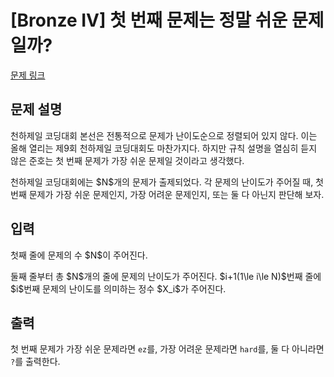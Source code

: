 # [Bronze IV] 첫 번째 문제는 정말 쉬운 문제일까?

[문제 링크](https://www.acmicpc.net/problem/34071) 

## 문제 설명

<p>천하제일 코딩대회 본선은 전통적으로 문제가 난이도순으로 정렬되어 있지 않다. 이는 올해 열리는 제9회 천하제일 코딩대회도 마찬가지다. 하지만 규칙 설명을 열심히 듣지 않은 준호는 첫 번째 문제가 가장 쉬운 문제일 것이라고 생각했다.</p>

<p>천하제일 코딩대회에는 $N$개의 문제가 출제되었다. 각 문제의 난이도가 주어질 때, 첫 번째 문제가 가장 쉬운 문제인지, 가장 어려운 문제인지, 또는 둘 다 아닌지 판단해 보자.</p>

## 입력 

 <p>첫째 줄에 문제의 수 $N$이 주어진다.</p>

<p>둘째 줄부터 총 $N$개의 줄에 문제의 난이도가 주어진다. $i+1(1\le i\le N)$번째 줄에 $i$번째 문제의 난이도를 의미하는 정수 $X_i$가 주어진다.</p>

## 출력 

 <p>첫 번째 문제가 가장 쉬운 문제라면 <code>ez</code>를, 가장 어려운 문제라면 <code>hard</code>를, 둘 다 아니라면 <code>?</code>를 출력한다.</p>

